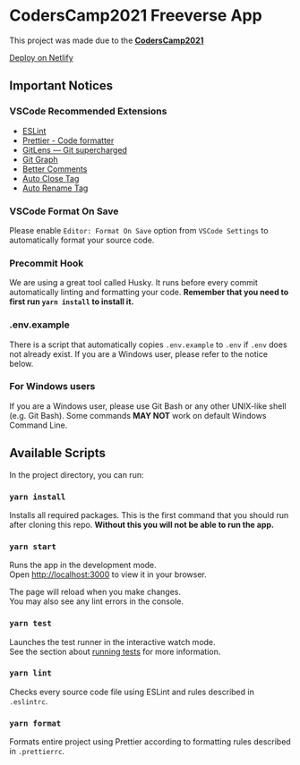 # CodersCamp2021 Freeverse App

This project was made due to the **[CodersCamp2021](https://www.coderscamp.edu.pl/)**

[Deploy on Netlify](https://freeverse-network.netlify.app/)

## Important Notices

### VSCode Recommended Extensions

-   [ESLint](https://marketplace.visualstudio.com/items?itemName=dbaeumer.vscode-eslint)
-   [Prettier - Code formatter](https://marketplace.visualstudio.com/items?itemName=esbenp.prettier-vscode)
-   [GitLens — Git supercharged](https://marketplace.visualstudio.com/items?itemName=eamodio.gitlens)
-   [Git Graph](https://marketplace.visualstudio.com/items?itemName=mhutchie.git-graph)
-   [Better Comments](https://marketplace.visualstudio.com/items?itemName=aaron-bond.better-comments)
-   [Auto Close Tag](https://marketplace.visualstudio.com/items?itemName=formulahendry.auto-close-tag)
-   [Auto Rename Tag](https://marketplace.visualstudio.com/items?itemName=formulahendry.auto-rename-tag)

### VSCode Format On Save

Please enable `Editor: Format On Save` option from `VSCode Settings` to automatically format your source code.

### Precommit Hook

We are using a great tool called Husky. It runs before every commit automatically linting and formatting your code.
**Remember that you need to first run `yarn install` to install it.**

### .env.example

There is a script that automatically copies `.env.example` to `.env` if `.env` does not already exist.
If you are a Windows user, please refer to the notice below.

### For Windows users

If you are a Windows user, please use Git Bash or any other UNIX-like shell (e.g. Git Bash).
Some commands **MAY NOT** work on default Windows Command Line.

## Available Scripts

In the project directory, you can run:

### `yarn install`

Installs all required packages.
This is the first command that you should run after cloning this repo.
**Without this you will not be able to run the app.**

### `yarn start`

Runs the app in the development mode.\
Open [http://localhost:3000](http://localhost:3000) to view it in your browser.

The page will reload when you make changes.\
You may also see any lint errors in the console.

### `yarn test`

Launches the test runner in the interactive watch mode.\
See the section about [running tests](https://facebook.github.io/create-react-app/docs/running-tests) for more information.

### `yarn lint`

Checks every source code file using ESLint and rules described in `.eslintrc`.

### `yarn format`

Formats entire project using Prettier according to formatting rules described in `.prettierrc`.
